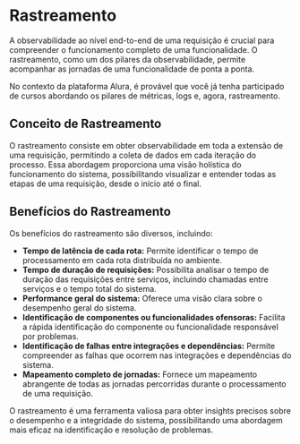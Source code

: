 # Rastreamento

A observabilidade ao nível end-to-end de uma requisição é crucial para compreender o funcionamento completo de uma funcionalidade. O rastreamento, como um dos pilares da observabilidade, permite acompanhar as jornadas de uma funcionalidade de ponta a ponta.

No contexto da plataforma Alura, é provável que você já tenha participado de cursos abordando os pilares de métricas, logs e, agora, rastreamento.

## Conceito de Rastreamento

O rastreamento consiste em obter observabilidade em toda a extensão de uma requisição, permitindo a coleta de dados em cada iteração do processo. Essa abordagem proporciona uma visão holística do funcionamento do sistema, possibilitando visualizar e entender todas as etapas de uma requisição, desde o início até o final.

## Benefícios do Rastreamento

Os benefícios do rastreamento são diversos, incluindo:

- **Tempo de latência de cada rota:** Permite identificar o tempo de processamento em cada rota distribuída no ambiente.
- **Tempo de duração de requisições:** Possibilita analisar o tempo de duração das requisições entre serviços, incluindo chamadas entre serviços e o tempo total do sistema.
- **Performance geral do sistema:** Oferece uma visão clara sobre o desempenho geral do sistema.
- **Identificação de componentes ou funcionalidades ofensoras:** Facilita a rápida identificação do componente ou funcionalidade responsável por problemas.
- **Identificação de falhas entre integrações e dependências:** Permite compreender as falhas que ocorrem nas integrações e dependências do sistema.
- **Mapeamento completo de jornadas:** Fornece um mapeamento abrangente de todas as jornadas percorridas durante o processamento de uma requisição.

O rastreamento é uma ferramenta valiosa para obter insights precisos sobre o desempenho e a integridade do sistema, possibilitando uma abordagem mais eficaz na identificação e resolução de problemas.
